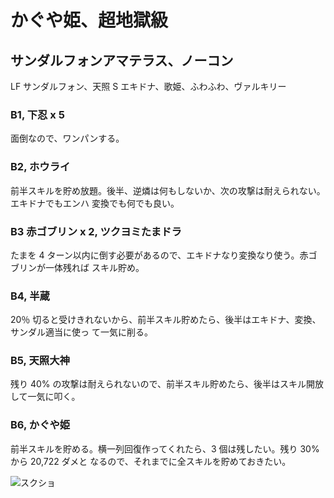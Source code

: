 # かぐや姫、超地獄級

## サンダルフォンアマテラス、ノーコン

LF サンダルフォン、天照
S  エキドナ、歌姫、ふわふわ、ヴァルキリー

### B1, 下忍 x 5

面倒なので、ワンパンする。

### B2, ホウライ

前半スキルを貯め放題。後半、逆燐は何もしないか、次の攻撃は耐えられない。エキドナでもエンハ
変換でも何でも良い。

### B3 赤ゴブリン x 2, ツクヨミたまドラ

たまを 4 ターン以内に倒す必要があるので、エキドナなり変換なり使う。赤ゴブリンが一体残れば
スキル貯め。

### B4, 半蔵

20％ 切ると受けきれないから、前半スキル貯めたら、後半はエキドナ、変換、サンダル適当に使っ
て一気に削る。

### B5, 天照大神

残り 40% の攻撃は耐えられないので、前半スキル貯めたら、後半はスキル開放して一気に叩く。

### B6, かぐや姫

前半スキルを貯める。横一列回復作ってくれたら、3 個は残したい。残り 30% から 20,722 ダメと
なるので、それまでに全スキルを貯めておきたい。

![スクショ]( http://i.imgur.com/RDIGhk5l.jpg)

<!-- vim: set tw=90 filetype=markdown : -->

